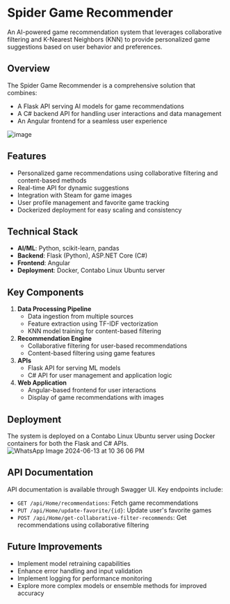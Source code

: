 
# Spider Game Recommender

An AI-powered game recommendation system that leverages collaborative filtering and K-Nearest Neighbors (KNN) to provide personalized game suggestions based on user behavior and preferences.

## Overview

The Spider Game Recommender is a comprehensive solution that combines:

-   A Flask API serving AI models for game recommendations
-   A C# backend API for handling user interactions and data management
-   An Angular frontend for a seamless user experience

  ![image](https://github.com/user-attachments/assets/a7cf4093-2e48-490c-8c42-16d3b9849923)


## Features

-   Personalized game recommendations using collaborative filtering and content-based methods
-   Real-time API for dynamic suggestions
-   Integration with Steam for game images
-   User profile management and favorite game tracking
-   Dockerized deployment for easy scaling and consistency

## Technical Stack

-   **AI/ML**: Python, scikit-learn, pandas
-   **Backend**: Flask (Python), ASP.NET Core (C#)
-   **Frontend**: Angular
-   **Deployment**: Docker, Contabo Linux Ubuntu server

## Key Components

1.  **Data Processing Pipeline**
    -   Data ingestion from multiple sources
    -   Feature extraction using TF-IDF vectorization
    -   KNN model training for content-based filtering
2.  **Recommendation Engine**
    -   Collaborative filtering for user-based recommendations
    -   Content-based filtering using game features
3.  **APIs**
    -   Flask API for serving ML models
    -   C# API for user management and application logic
4.  **Web Application**
    -   Angular-based frontend for user interactions
    -   Display of game recommendations with images

## Deployment

The system is deployed on a Contabo Linux Ubuntu server using Docker containers for both the Flask and C# APIs.
![WhatsApp Image 2024-06-13 at 10 36 06 PM](https://github.com/user-attachments/assets/7369d2ab-2d65-4cb2-a89e-5b8f22937fc2)

## API Documentation

API documentation is available through Swagger UI. Key endpoints include:

-   `GET /api/Home/recommendations`: Fetch game recommendations
-   `PUT /api/Home/update-favorite/{id}`: Update user's favorite games
-   `POST /api/Home/get-collaborative-filter-recommends`: Get recommendations using collaborative filtering

## Future Improvements

-   Implement model retraining capabilities
-   Enhance error handling and input validation
-   Implement logging for performance monitoring
-   Explore more complex models or ensemble methods for improved accuracy
